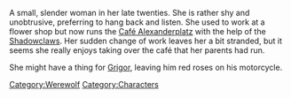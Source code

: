 A small, slender woman in her late twenties. She is rather shy and
unobtrusive, preferring to hang back and listen. She used to work at a
flower shop but now runs the [Café
Alexanderplatz](Café_Alexanderplatz "wikilink") with the help of the
[Shadowclaws](Shadowclaws "wikilink"). Her sudden change of work leaves
her a bit stranded, but it seems she really enjoys taking over the café
that her parents had run.

She might have a thing for [Grigor](Grigor "wikilink"), leaving him red
roses on his motorcycle.

[Category:Werewolf](Category:Werewolf "wikilink")
[Category:Characters](Category:Characters "wikilink")